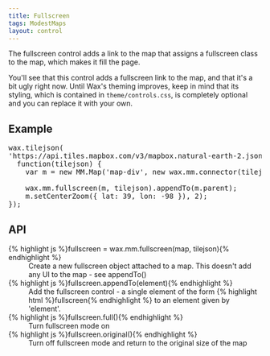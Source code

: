 ```yaml
---
title: Fullscreen
tags: ModestMaps
layout: control
---
```


The fullscreen control adds a link to the map that assigns a
fullscreen class to the map, which makes it fill the page.

You'll see that this control adds a fullscreen link to the map, and that it's
a bit ugly right now. Until Wax's theming improves, keep in mind that its
styling, which is contained in `theme/controls.css`, is completely optional
and you can replace it with your own.

## Example

<div id='map-div'></div>

<pre class='prettyprint live'>
wax.tilejson(
'https://api.tiles.mapbox.com/v3/mapbox.natural-earth-2.jsonp',
  function(tilejson) {
    var m = new MM.Map('map-div', new wax.mm.connector(tilejson));

    wax.mm.fullscreen(m, tilejson).appendTo(m.parent);
    m.setCenterZoom({ lat: 39, lon: -98 }), 2);
});
</pre>

## API

<dl>
  <dt>{% highlight js %}fullscreen = wax.mm.fullscreen(map, tilejson){% endhighlight %}</dt>
  <dd>Create a new fullscreen object attached to a map. This doesn't add any
  UI to the map - see appendTo()</dd>
  <dt>{% highlight js %}fullscreen.appendTo(element){% endhighlight %}</dt>
  <dd>Add the fullscreen control - a single element of the form
  {% highlight html %}<a class='wax-fullscreen'>fullscreen</a>{% endhighlight %}
  to an element given by 'element'.</dd>
  <dt>{% highlight js %}fullscreen.full(){% endhighlight %}</dt>
  <dd>Turn fullscreen mode on</dd>
  <dt>{% highlight js %}fullscreen.original(){% endhighlight %}</dt>
  <dd>Turn off fullscreen mode and return to the original size of the map</dd>
</dl>
